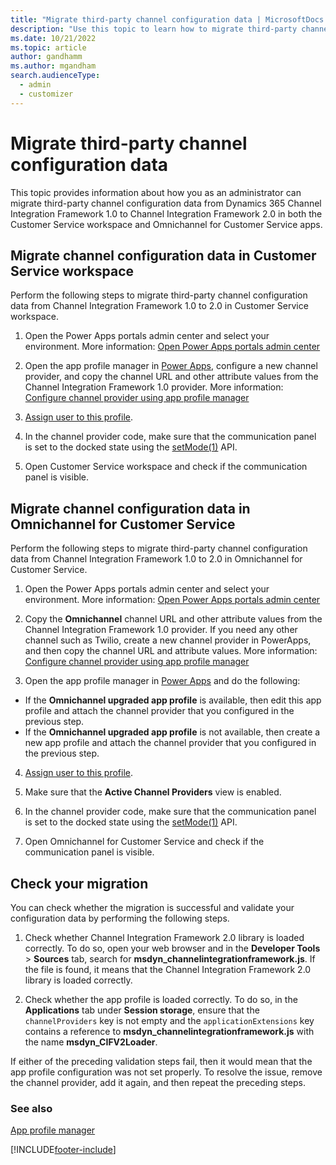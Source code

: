 ```yaml
---
title: "Migrate third-party channel configuration data | MicrosoftDocs "
description: "Use this topic to learn how to migrate third-party channel configuration data from Dynamics 365 Channel Integration Framework 1.0 to Channel Integration Framework 2.0 in Customer Service workspace and Omnichannel for Customer Service."
ms.date: 10/21/2022
ms.topic: article
author: gandhamm
ms.author: mgandham
search.audienceType: 
  - admin
  - customizer
---
```


# Migrate third-party channel configuration data

This topic provides information about how you as an administrator can migrate third-party channel configuration data from Dynamics 365 Channel Integration Framework 1.0 to Channel Integration Framework 2.0 in both the Customer Service workspace and Omnichannel for Customer Service apps.

## Migrate channel configuration data in Customer Service workspace

Perform the following steps to migrate third-party channel configuration data from Channel Integration Framework 1.0 to 2.0 in Customer Service workspace.

1. Open the Power Apps portals admin center and select your environment. More information: [Open Power Apps portals admin center](/powerapps/maker/portals/admin/admin-overview#open-power-apps-portals-admin-center)

2. Open the app profile manager in [Power Apps](https://go.microsoft.com/fwlink/p/?linkid=2142083), configure a new channel provider, and copy the channel URL and other attribute values from the Channel Integration Framework 1.0 provider. More information: [Configure channel provider using app profile manager](/dynamics365/app-profile-manager/overview)

3. [Assign user to this profile](../../../customer-service/administer/create-agent-experience-profile.md#assign-users-templates-configure-productivity-pane-channels).

4. In the channel provider code, make sure that the communication panel is set to the docked state using the [setMode(1)](../../v1/develop/reference/microsoft-ciframework/setMode.md) API.

5. Open Customer Service workspace and check if the communication panel is visible.

## Migrate channel configuration data in Omnichannel for Customer Service

Perform the following steps to migrate third-party channel configuration data from Channel Integration Framework 1.0 to 2.0 in Omnichannel for Customer Service.

1. Open the Power Apps portals admin center and select your environment. More information: [Open Power Apps portals admin center](/powerapps/maker/portals/admin/admin-overview#open-power-apps-portals-admin-center)

2. Copy the **Omnichannel** channel URL and other attribute values from the Channel Integration Framework 1.0 provider. If you need any other channel such as Twilio, create a new channel provider in PowerApps, and then copy the channel URL and attribute values. More information: [Configure channel provider using app profile manager](../../../customer-service/administer/create-agent-experience-profile.md#assign-users-templates-configure-productivity-pane-channels)

3. Open the app profile manager in [Power Apps](https://go.microsoft.com/fwlink/p/?linkid=2142083) and do the following:
- If the **Omnichannel upgraded app profile** is available, then edit this app profile and attach the channel provider that you configured in the previous step.
- If the **Omnichannel upgraded app profile** is not available, then create a new app profile and attach the channel provider that you configured in the previous step.

4. [Assign user to this profile](../../../customer-service/administer/create-agent-experience-profile.md#assign-users-templates-configure-productivity-pane-channels).
5. Make sure that the **Active Channel Providers** view is enabled.
6. In the channel provider code, make sure that the communication panel is set to the docked state using the [setMode(1)](../../v1/develop/reference/microsoft-ciframework/setMode.md) API.

7. Open Omnichannel for Customer Service and check if the communication panel is visible.

## Check your migration

You can check whether the migration is successful and validate your configuration data by performing the following steps.

1. Check whether Channel Integration Framework 2.0 library is loaded correctly.
    To do so, open your web browser and in the **Developer Tools** > **Sources** tab, search for **msdyn_channelintegrationframework.js**. If the file is found, it means that the Channel Integration Framework 2.0 library is loaded correctly.

2. Check whether the app profile is loaded correctly.
    To do so, in the **Applications** tab under **Session storage**, ensure that the `channelProviders` key is not empty and the `applicationExtensions` key contains a reference to **msdyn_channelintegrationframework.js** with the name **msdyn_CIFV2Loader**.

If either of the preceding validation steps fail, then it would mean that the app profile configuration was not set properly. To resolve the issue, remove the channel provider, add it again, and then repeat the preceding steps.

### See also

[App profile manager](../../../customer-service/administer/overview.md)  

[!INCLUDE[footer-include](../../../includes/footer-banner.md)]
